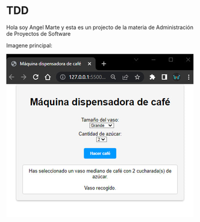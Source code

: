 # TDD

Hola soy Angel Marte y esta es un projecto de la materia de Administración de Proyectos de Software

Imagene principal:

![Alt text](img/Coffe.jpg "Inicio del portal para ordenar")
